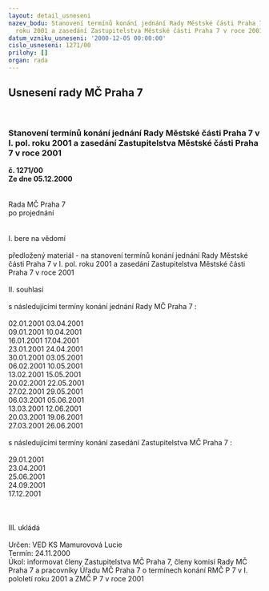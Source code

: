 ```yaml
---
layout: detail_usneseni
nazev_bodu: Stanovení termínů konání jednání Rady Městské části Praha 7 v I. pol.
  roku 2001 a zasedání Zastupitelstva Městské části Praha 7 v roce 2001
datum_vzniku_usneseni: '2000-12-05 00:00:00'
cislo_usneseni: 1271/00
prilohy: []
organ: rada
---
```

<div id="ucUsn_pList" class="usn">
	<span><h2>Usnesení rady MČ Praha 7 </h2>
<br></span><div class="standBody">
<span><h3>Stanovení termínů konání jednání Rady Městské části Praha 7 v I. pol. roku 2001 a zasedání Zastupitelstva Městské části Praha 7 v roce 2001</h3></span><div class="center">
		<strong>č. 1271/00</strong><br>
	</div>
<div class="center">
		<strong>Ze dne 05.12.2000</strong><br><br>
	</div>
<br>Rada MČ Praha 7<br>po projednání<br><br><br>I.	bere na vědomí<br><br> předložený materiál - na stanovení termínů konání jednání Rady Městské části Praha 7 v I. pol. roku 2001 a zasedání Zastupitelstva Městské části Praha 7 v roce 2001<br><br>II.	souhlasí <br><br>s následujícími termíny konání jednání Rady MČ Praha 7 :<br><br>02.01.2001		03.04.2001<br>09.01.2001		10.04.2001<br>16.01.2001		17.04.2001<br>23.01.2001		24.04.2001<br>30.01.2001		03.05.2001<br>06.02.2001		10.05.2001<br>13.02.2001		15.05.2001<br>20.02.2001		22.05.2001<br>27.02.2001		29.05.2001<br>06.03.2001		05.06.2001<br>13.03.2001		12.06.2001<br>20.03.2001		19.06.2001<br>27.03.2001		26.06.2001<br><br>s následujícími termíny konání zasedání Zastupitelstva MČ Praha 7 : <br><br>29.01.2001<br>23.04.2001<br>25.06.2001<br>24.09.2001<br>17.12.2001<br><br><br><br>III.	ukládá <br><br> Určen:	     	VED KS Mamurovová Lucie<br>Termín: 24.11.2000<br>Úkol:	informovat členy Zastupitelstva MČ Praha 7, členy komisí Rady MČ Praha 7 a pracovníky Úřadu MČ Praha 7 o termínech konání RMČ P 7 v I. pololetí roku 2001 a ZMČ P 7 v roce 2001<br> <br><br><br><br> </div>
</div>
